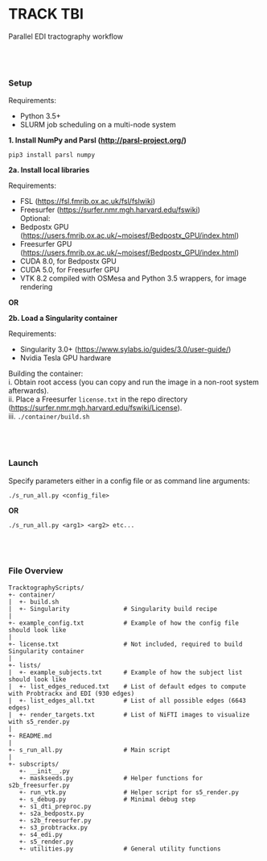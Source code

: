 # TRACK TBI
Parallel EDI tractography workflow
<br></br>
<br></br>
### Setup

Requirements:
* Python 3.5+
* SLURM job scheduling on a multi-node system

<b>1\. Install NumPy and Parsl (http://parsl-project.org/)</b>

`pip3 install parsl numpy`

<b>2a\. Install local libraries</b>

Requirements:  
* FSL (https://fsl.fmrib.ox.ac.uk/fsl/fslwiki)  
* Freesurfer (https://surfer.nmr.mgh.harvard.edu/fswiki)  
Optional:  
* Bedpostx GPU (https://users.fmrib.ox.ac.uk/~moisesf/Bedpostx_GPU/index.html)  
* Freesurfer GPU (https://users.fmrib.ox.ac.uk/~moisesf/Bedpostx_GPU/index.html)  
* CUDA 8.0, for Bedpostx GPU  
* CUDA 5.0, for Freesurfer GPU
* VTK 8.2 compiled with OSMesa and Python 3.5 wrappers, for image rendering  

**OR**

<b>2b\. Load a Singularity container</b>

Requirements:
* Singularity 3.0+ (https://www.sylabs.io/guides/3.0/user-guide/)
* Nvidia Tesla GPU hardware

Building the container:  
i. Obtain root access (you can copy and run the image in a non-root system afterwards).  
ii. Place a Freesurfer `license.txt` in the repo directory (https://surfer.nmr.mgh.harvard.edu/fswiki/License).  
iii. `./container/build.sh`
<br></br>
<br></br>
### Launch
Specify parameters either in a config file or as command line arguments:

`./s_run_all.py <config_file>`

**OR**

`./s_run_all.py <arg1> <arg2> etc...`
<br></br>
<br></br>
### File Overview

```
TracktographyScripts/
+- container/
|  +- build.sh
|  +- Singularity               # Singularity build recipe
|
+- example_config.txt           # Example of how the config file should look like
|
+- license.txt                  # Not included, required to build Singularity container
|
+- lists/
|  +- example_subjects.txt      # Example of how the subject list should look like
|  +- list_edges_reduced.txt    # List of default edges to compute with Probtrackx and EDI (930 edges)
|  +- list_edges_all.txt        # List of all possible edges (6643 edges)
|  +- render_targets.txt        # List of NiFTI images to visualize with s5_render.py
|
+- README.md
|
+- s_run_all.py                 # Main script
|
+- subscripts/
   +- __init__.py
   +- maskseeds.py              # Helper functions for s2b_freesurfer.py
   +- run_vtk.py                # Helper script for s5_render.py
   +- s_debug.py                # Minimal debug step
   +- s1_dti_preproc.py
   +- s2a_bedpostx.py
   +- s2b_freesurfer.py
   +- s3_probtrackx.py
   +- s4_edi.py
   +- s5_render.py
   +- utilities.py              # General utility functions
```

